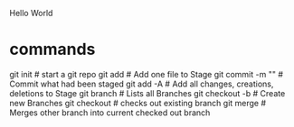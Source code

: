 Hello World

# commands 


git init                   # start a git repo
git add <filename>         # Add one file to Stage
git commit -m "<msg>"      # Commit what had been staged
git add -A                 # Add all changes, creations, deletions to Stage
git branch                 # Lists all Branches
git checkout -b <branch>   # Create new Branches
git checkout <branch>      # checks out existing branch
git merge <branch>         # Merges other branch into current checked out branch

